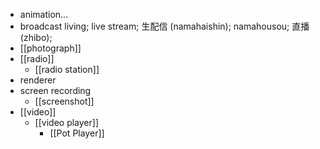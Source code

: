 - animation...
- broadcast living; live stream; 生配信 (namahaishin); namahousou; 直播 (zhibo);
- [[photograph]]
- [[radio]]
    - [[radio station]]
- renderer
- screen recording
    - [[screenshot]]
- [[video]]
    - [[video player]]
        - [[Pot Player]]
